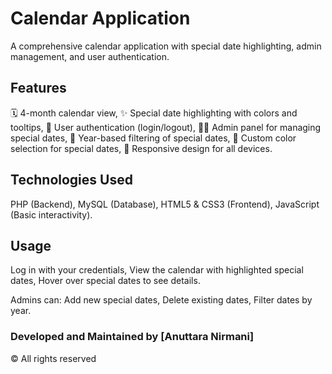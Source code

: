 # Calendar Application
A comprehensive calendar application with special date highlighting, admin management, and user authentication.


## Features
🗓️ 4-month calendar view, 
✨ Special date highlighting with colors and tooltips, 
🔐 User authentication (login/logout), 
👨‍💻 Admin panel for managing special dates, 
📅 Year-based filtering of special dates, 
🎨 Custom color selection for special dates, 
📱 Responsive design for all devices.


## Technologies Used
PHP (Backend), 
MySQL (Database), 
HTML5 & CSS3 (Frontend), 
JavaScript (Basic interactivity).


## Usage
Log in with your credentials, 
View the calendar with highlighted special dates, 
Hover over special dates to see details.

Admins can:
Add new special dates, 
Delete existing dates, 
Filter dates by year.

### Developed and Maintained by [Anuttara Nirmani]
© All rights reserved
